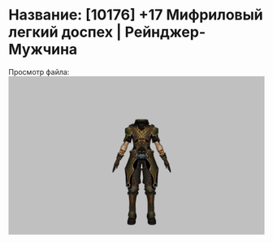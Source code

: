 # Название: [10176] +17 Мифриловый легкий доспех | Рейнджер-Мужчина

Просмотр файла:
![p020021.png](p020021.png)